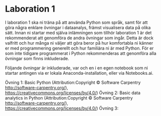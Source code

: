 
# Laboration 1

I laboration 1 ska ni träna på att använda Python som språk, samt för att göra några enklare övningar i dataanalys, främst visualisera data på olika sätt. Innan ni startar med själva inlämningen som tillhör laboration 1 är det rekommenderat att genomföra de andra övningar som ingår. Detta är dock valfritt och hur många ni väljer att göra beror på hur komfortabla ni känner er med programmering generellt och hur familiära ni är med Python. För er som inte tidigare programmerat i Python rekommenderas att genomföra alla övningar som finns inkluderade. 

Följande övningar är inkluderade, var och en i en egen notebook som ni startar antingen via er lokala Anaconda-installation, eller via Notebooks.ai.

Övning 1: Basic Python (Attribution:Copyright © Software Carpentry http://software-carpentry.org/), https://creativecommons.org/licenses/by/4.0/)
Övning 2: Basic data analytics in Python (Attribution:Copyright © Software Carpentry http://software-carpentry.org/), https://creativecommons.org/licenses/by/4.0/)
Övning 3: 
